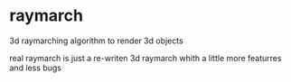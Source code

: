 # raymarch
3d raymarching algorithm to render 3d objects

real raymarch is just a re-writen 3d raymarch whith a little more featurres and less bugs
